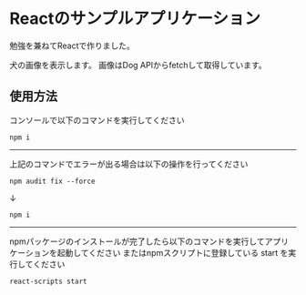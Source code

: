 # Reactのサンプルアプリケーション

勉強を兼ねてReactで作りました。

犬の画像を表示します。
画像はDog APIからfetchして取得しています。

## 使用方法

コンソールで以下のコマンドを実行してください
```
npm i
```

---
上記のコマンドでエラーが出る場合は以下の操作を行ってください
```
npm audit fix --force
```
↓
```
npm i
```

---

npmパッケージのインストールが完了したら以下のコマンドを実行してアプリケーションを起動してください
またはnpmスクリプトに登録している start を実行してください
```
react-scripts start
```